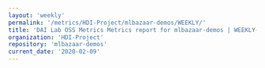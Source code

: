```yaml
---
layout: 'weekly'
permalink: '/metrics/HDI-Project/mlbazaar-demos/WEEKLY/'
title: 'DAI Lab OSS Metrics Metrics report for mlbazaar-demos | WEEKLY-REPORT-2020-02-09'
organization: 'HDI-Project'
repository: 'mlbazaar-demos'
current_date: '2020-02-09'
---
```

